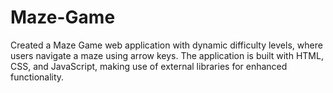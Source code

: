 # Maze-Game
Created a Maze Game web application with dynamic difficulty levels, where users navigate a maze using arrow keys. The application is built with HTML, CSS, and JavaScript, making use of external libraries for enhanced functionality.
